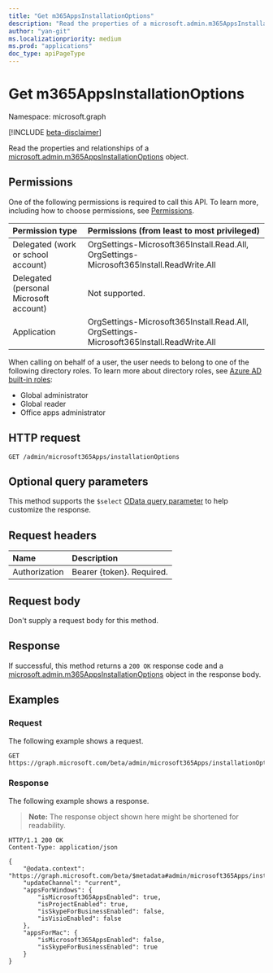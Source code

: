 ```yaml
---
title: "Get m365AppsInstallationOptions"
description: "Read the properties of a microsoft.admin.m365AppsInstallationOptions object."
author: "yan-git"
ms.localizationpriority: medium
ms.prod: "applications"
doc_type: apiPageType
---
```


# Get m365AppsInstallationOptions
Namespace: microsoft.graph

[!INCLUDE [beta-disclaimer](../../includes/beta-disclaimer.md)]

Read the properties and relationships of a [microsoft.admin.m365AppsInstallationOptions](../resources/m365appsInstallationoptions.md) object.

## Permissions
One of the following permissions is required to call this API. To learn more, including how to choose permissions, see [Permissions](/graph/permissions-reference).

|Permission type|Permissions (from least to most privileged)|
|:---|:---|
|Delegated (work or school account)|OrgSettings-Microsoft365Install.Read.All, OrgSettings-Microsoft365Install.ReadWrite.All|
|Delegated (personal Microsoft account)|Not supported.|
|Application|OrgSettings-Microsoft365Install.Read.All, OrgSettings-Microsoft365Install.ReadWrite.All|

When calling on behalf of a user, the user needs to belong to one of the following directory roles. To learn more about directory roles, see [Azure AD built-in roles](/azure/active-directory/roles/permissions-reference):
+ Global administrator
+ Global reader
+ Office apps administrator

## HTTP request

<!-- {
  "blockType": "ignored"
}
-->
``` http
GET /admin/microsoft365Apps/installationOptions
```

## Optional query parameters
This method supports the `$select` [OData query parameter](/graph/query-parameters) to help customize the response.

## Request headers
|Name|Description|
|:---|:---|
|Authorization|Bearer {token}. Required.|

## Request body
Don't supply a request body for this method.

## Response

If successful, this method returns a `200 OK` response code and a [microsoft.admin.m365AppsInstallationOptions](../resources/m365appsInstallationoptions.md) object in the response body.

## Examples

### Request
The following example shows a request.
<!-- {
  "blockType": "request",
  "name": "get_m365AppsInstallationOptions"
}
-->
``` http
GET https://graph.microsoft.com/beta/admin/microsoft365Apps/installationOptions
```


### Response
The following example shows a response.
>**Note:** The response object shown here might be shortened for readability.
<!-- {
  "blockType": "response",
  "truncated": true,
  "@odata.type": "microsoft.graph.m365AppsInstallationOptions"
}
-->
``` http
HTTP/1.1 200 OK
Content-Type: application/json

{
    "@odata.context": "https://graph.microsoft.com/beta/$metadata#admin/microsoft365Apps/installationOptions/$entity",
    "updateChannel": "current",
    "appsForWindows": {
        "isMicrosoft365AppsEnabled": true,
        "isProjectEnabled": true,
        "isSkypeForBusinessEnabled": false,
        "isVisioEnabled": false
    },
    "appsForMac": {
        "isMicrosoft365AppsEnabled": false,
        "isSkypeForBusinessEnabled": true
    }
}
```
